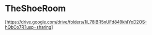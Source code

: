 # TheShoeRoom
[https://drive.google.com/drive/folders/1iL78IBR5nUFd849khIYoD2OS-hQbCo7R?usp=sharing]

